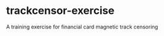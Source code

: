 trackcensor-exercise
====================

A training exercise for financial card magnetic track censoring

